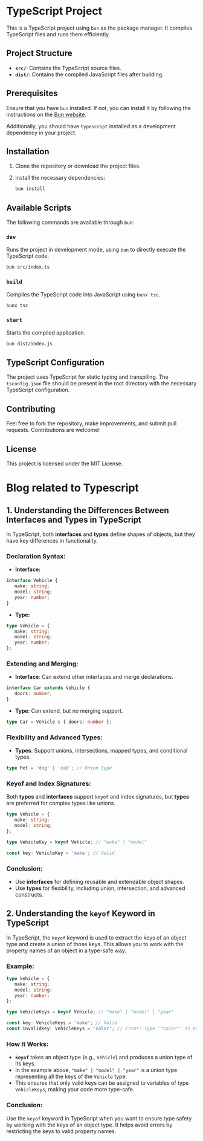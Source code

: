# TypeScript Project

This is a TypeScript project using `bun` as the package manager. It compiles TypeScript files and runs them efficiently.

## Project Structure

-  **`src/`**: Contains the TypeScript source files.
-  **`dist/`**: Contains the compiled JavaScript files after building.

## Prerequisites

Ensure that you have `bun` installed. If not, you can install it by following the instructions on the [Bun website](https://bun.sh).

Additionally, you should have `typescript` installed as a development dependency in your project.

## Installation

1. Clone the repository or download the project files.
2. Install the necessary dependencies:

   ```bash
   bun install
   ```

## Available Scripts

The following commands are available through `bun`:

### `dev`

Runs the project in development mode, using `bun` to directly execute the TypeScript code.

```bash
bun src/index.ts
```

### `build`

Compiles the TypeScript code into JavaScript using `bunx tsc`.

```bash
bunx tsc
```

### `start`

Starts the compiled application.

```bash
bun dist/index.js
```

## TypeScript Configuration

The project uses TypeScript for static typing and transpiling. The `tsconfig.json` file should be present in the root directory with the necessary TypeScript configuration.

## Contributing

Feel free to fork the repository, make improvements, and submit pull requests. Contributions are welcome!

## License

This project is licensed under the MIT License.

# Blog related to Typescript

## 1. Understanding the Differences Between Interfaces and Types in TypeScript

In TypeScript, both **interfaces** and **types** define shapes of objects, but they have key differences in functionality.

### Declaration Syntax:

-  **Interface:**

```ts
interface Vehicle {
   make: string;
   model: string;
   year: number;
}
```

-  **Type:**

```ts
type Vehicle = {
   make: string;
   model: string;
   year: number;
};
```

### Extending and Merging:

-  **Interface**: Can extend other interfaces and merge declarations.

```ts
interface Car extends Vehicle {
   doors: number;
}
```

-  **Type**: Can extend, but no merging support.

```ts
type Car = Vehicle & { doors: number };
```

### Flexibility and Advanced Types:

-  **Types**: Support unions, intersections, mapped types, and conditional types.

```ts
type Pet = 'dog' | 'cat'; // Union type
```

### Keyof and Index Signatures:

Both **types** and **interfaces** support `keyof` and index signatures, but **types** are preferred for complex types like unions.

```ts
type Vehicle = {
   make: string;
   model: string;
};

type VehicleKey = keyof Vehicle; // "make" | "model"

const key: VehicleKey = 'make'; // Valid
```

### Conclusion:

-  Use **interfaces** for defining reusable and extendable object shapes.
-  Use **types** for flexibility, including union, intersection, and advanced constructs.

## 2. Understanding the `keyof` Keyword in TypeScript

In TypeScript, the `keyof` keyword is used to extract the keys of an object type and create a union of those keys. This allows you to work with the property names of an object in a type-safe way.

### Example:

```ts
type Vehicle = {
   make: string;
   model: string;
   year: number;
};

type VehicleKeys = keyof Vehicle; // "make" | "model" | "year"

const key: VehicleKeys = 'make'; // Valid
const invalidKey: VehicleKeys = 'color'; // Error: Type '"color"' is not assignable to type '"make" | "model" | "year"'
```

### How It Works:

-  **`keyof`** takes an object type (e.g., `Vehicle`) and produces a union type of its keys.
-  In the example above, `"make" | "model" | "year"` is a union type representing all the keys of the `Vehicle` type.
-  This ensures that only valid keys can be assigned to variables of type `VehicleKeys`, making your code more type-safe.

### Conclusion:

Use the `keyof` keyword in TypeScript when you want to ensure type safety by working with the keys of an object type. It helps avoid errors by restricting the keys to valid property names.
